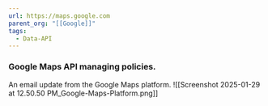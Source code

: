 ```yaml
---
url: https://maps.google.com
parent_org: "[[Google]]"
tags:
  - Data-API
---
```


### Google Maps API managing policies. 
An email update from the Google Maps platform.
![[Screenshot 2025-01-29 at 12.50.50 PM_Google-Maps-Platform.png]]
